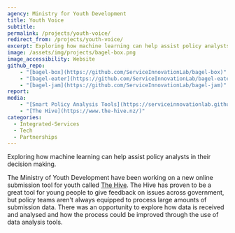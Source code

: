```yaml
---
agency: Ministry for Youth Development
title: Youth Voice
subtitle:
permalink: /projects/youth-voice/
redirect_from: /projects/youth-voice/
excerpt: Exploring how machine learning can help assist policy analysts in their decision making.
image: /assets/img/projects/bagel-box.png
image_accessibility: Website
github_repo:
    - "[bagel-box](https://github.com/ServiceInnovationLab/bagel-box)"
    - "[bagel-eater](https://github.com/ServiceInnovationLab/bagel-eater)"
    - "[bagel-jam](https://github.com/ServiceInnovationLab/bagel-jam)"
report:
media:
    - "[Smart Policy Analysis Tools](https://serviceinnovationlab.github.io/bagel-box/)"
    - "[The Hive](https://www.the-hive.nz/)"
categories:
  - Integrated-Services
  - Tech
  - Partnerships
---
```


Exploring how machine learning can help assist policy analysts in their decision making.

The Ministry of Youth Development have been working on a new online submission tool for youth called [The Hive](https://www.the-hive.nz/). The Hive has proven to be a great tool for young people to give feedback on issues across government, but policy teams aren't always equipped to process large amounts of submission data. There was an opportunity to explore how data is received and analysed and how the process could be improved through the use of data analysis tools.
